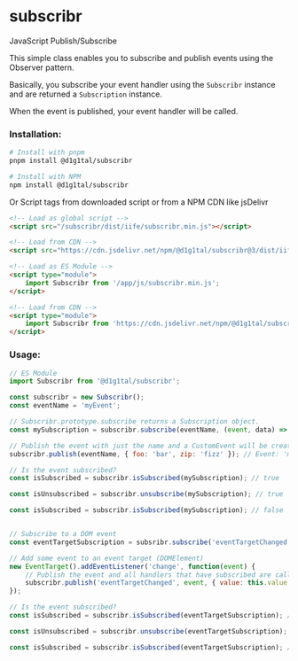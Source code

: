 # subscribr
JavaScript Publish/Subscribe

This simple class enables you to subscribe and publish events using the Observer pattern.

Basically, you subscribe your event handler using the `Subscribr` instance and are returned a `Subscription` instance.

When the event is published, your event handler will be called.

### Installation:
```bash
# Install with pnpm
pnpm install @d1g1tal/subscribr

# Install with NPM
npm install @d1g1tal/subscribr
```
Or Script tags from downloaded script or from a NPM CDN like jsDelivr

```html
<!-- Load as global script -->
<script src="/subscribr/dist/iife/subscribr.min.js"></script>

<!-- Load from CDN -->
<script src="https://cdn.jsdelivr.net/npm/@d1g1tal/subscribr@3/dist/iife/subscribr.min.js"></script>

<!-- Load as ES Module -->
<script type="module">
	import Subscribr from '/app/js/subscribr.min.js';
</script>

<!-- Load from CDN -->
<script type="module">
	import Subscribr from 'https://cdn.jsdelivr.net/npm/@d1g1tal/subscribr@3/dist/subscribr.min.js';
</script>
```

### Usage:
```javascript
// ES Module
import Subscribr from '@d1g1tal/subscribr';

const subscribr = new Subscribr();
const eventName = 'myEvent';

// Subscribr.prototype.subscribe returns a Subscription object.
const mySubscription = subscribr.subscribe(eventName, (event, data) => console.log(`Event: '${event.type}' published with data: ${data}`));

// Publish the event with just the name and a CustomEvent will be created with the eventName. All handlers that have subscribed are called
subscribr.publish(eventName, { foo: 'bar', zip: 'fizz' }); // Event: 'myEvent' published with data: { foo: 'bar', zip: 'fizz' }

// Is the event subscribed?
const isSubscribed = subscribr.isSubscribed(mySubscription); // true

const isUnsubscribed = subscribr.unsubscribe(mySubscription); // true

const isSubscribed = subscribr.isSubscribed(mySubscription); // false


// Subscribe to a DOM event
const eventTargetSubscription = subsribr.subscribe('eventTargetChanged', (event, data) => console.log(`Event target changed with data: ${data}`));

// Add some event to an event target (DOMElement)
new EventTarget().addEventListener('change', function(event) {
	// Publish the event and all handlers that have subscribed are called
	subscribr.publish('eventTargetChanged', event, { value: this.value }); // Event target changed with data: {value: 'new value'}
});

// Is the event subscribed?
const isSubscribed = subscribr.isSubscribed(eventTargetSubscription); // true

const isUnsubscribed = subscribr.unsubscribe(eventTargetSubscription); // true

const isSubscribed = subscribr.isSubscribed(eventTargetSubscription); // false
```
